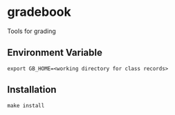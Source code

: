 gradebook
=========

Tools for grading

## Environment Variable

    export GB_HOME=<working directory for class records>

## Installation

    make install 

